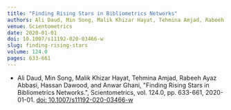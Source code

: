 ```yaml
---
title: "Finding Rising Stars in Bibliometrics Networks"
authors: Ali Daud, Min Song, Malik Khizar Hayat, Tehmina Amjad, Rabeeh Ayaz Abbasi, Hassan Dawood, and Anwar Ghani
venue: Scientometrics
date: 2020-01-01
doi: 10.1007/s11192-020-03466-w
slug: finding-rising-stars
volume: 124.0
pages: 633-661
---
```


- Ali Daud, Min Song, Malik Khizar Hayat, Tehmina Amjad, Rabeeh Ayaz Abbasi, Hassan Dawood, and Anwar Ghani, "Finding Rising Stars in Bibliometrics Networks.", Scientometrics, vol. 124.0, pp. 633-661, 2020-01-01. [doi: 10.1007/s11192-020-03466-w](10.1007/s11192-020-03466-w)
